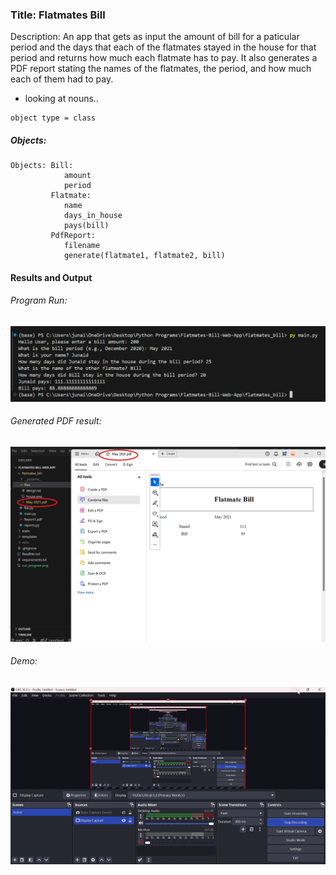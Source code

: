 ### Title: Flatmates Bill
Description: An app that gets as input the amount of bill for a paticular period and the days that each of the flatmates stayed in the house for that period and returns how much each flatmate has to pay. It also generates a PDF report stating the names of the flatmates, the period, and how much each of them had to pay. 

- looking at nouns.. 
```
object type = class
```
##### Objects: 
```
Objects: Bill:
            amount
            period
         Flatmate:
            name
            days_in_house
            pays(bill)
         PdfReport:
            filename
            generate(flatmate1, flatmate2, bill)
```


#### Results and Output

###### Program Run: 
![Project Screenshot](run_program.png)

###### Generated PDF result: 
![Project Result](pdf_generated.png)

###### Demo: <br>
![Demo](app1.gif)

